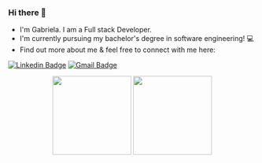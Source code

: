 ### Hi there 👋

- I'm Gabriela. I am a Full stack Developer.
- I'm currently pursuing my bachelor's degree in software engineering! :computer:
- Find out more about me & feel free to connect with me here:

[![Linkedin Badge](https://img.shields.io/badge/-LinkedIn-blue?style=flat-square&logo=Linkedin&logoColor=black&link=https://www.linkedin.com/in/gabriela-liz-moreira/)](https://www.linkedin.com/in/gabriela-liz-moreira/)
[![Gmail Badge](https://img.shields.io/badge/-Email-c14438?style=flat-square&logo=Gmail&logoColor=black&link=mailto:gabrielalizmoreira@gmail.com)](mailto:gabrielalizmoreira@gmail.com)

<div style="display: inline_block;" align="center">
    <img height="160em" src="https://github-readme-stats.vercel.app/api?username=gabiliz&show_icons=true&theme=material-palenight&count_private=true" style="vertical-align: top;" />
    <img height="160em" src=https://github-readme-stats.vercel.app/api/top-langs/?username=gabiliz&theme=material-palenight&layout=compact&v=2 />
  </div>
<br>
